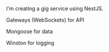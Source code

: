I'm creating a gig service using NestJS.

Gateways (WebSockets) for API

Mongoose for data

Winston for logging
